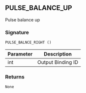 ## PULSE\_BALANCE\_UP

Pulse balance up


### Signature

`PULSE_BALNCE_RIGHT ()`


| Parameter | Description |
| --- | --- |
| int | Output Binding ID |


### Returns

`None`